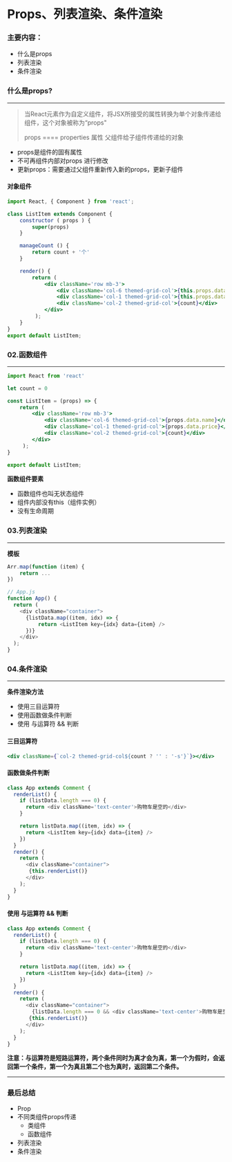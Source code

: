 # Props、列表渲染、条件渲染

### 主要内容：

+ 什么是props
+ 列表渲染
+ 条件渲染



### 什么是props?

------

> 当React元素作为自定义组件，将JSX所接受的属性转换为单个对象传递给组件，这个对象被称为“props"
>
> props ==== properties 属性 父组件给子组件传递给的对象

+ props是组件的固有属性
+ 不可再组件内部对props 进行修改
+ 更新props：需要通过父组件重新传入新的props，更新子组件

#### 对象组件

```jsx
import React, { Component } from 'react';

class ListItem extends Component {
    constructor ( props ) {
        super(props)
    }

    manageCount () {
        return count + '个'
    }

    render() { 
        return ( 
            <div className='row mb-3'>
                <div className='col-6 themed-grid-col'>{this.props.data.name}</div>
                <div className='col-1 themed-grid-col'>{this.props.data.price}</div>
                <div className='col-2 themed-grid-col'>{count}</div>
            </div>
         );
    }
}
export default ListItem;
```

### 02.函数组件

------



```jsx
import React from 'react'

let count = 0

const ListItem = (props) => {
    return ( 
        <div className='row mb-3'>
            <div className='col-6 themed-grid-col'>{props.data.name}</div>
            <div className='col-1 themed-grid-col'>{props.data.price}</div>
            <div className='col-2 themed-grid-col'>{count}</div>
        </div>
     );
}

export default ListItem;
```

**函数组件要素**

+ 函数组件也叫无状态组件
+ 组件内部没有this（组件实例）
+ 没有生命周期

### 03.列表渲染

------

**模板**

```js
Arr.map(function (item) {
    return ...
})
```

```js
// App.js
function App() {
  return (
    <div className="container">
      {listData.map((item, idx) => {
          return <ListItem key={idx} data={item} />
      })}
    </div>
  );
}
```



### 04.条件渲染

------

**条件渲染方法**

+ 使用三目运算符
+ 使用函数做条件判断
+ 使用 与运算符 && 判断

#### 三目运算符

```jsx
<div className={`col-2 themed-grid-col${count ? '' : '-s'}`}></div>
```

#### 函数做条件判断

```js
class App extends Comment {
  renderList() {
    if (listData.length === 0) {
      return <div className='text-center'>购物车是空的</div>
    }

    return listData.map((item, idx) => {
      return <ListItem key={idx} data={item} />
    })
  }
  render() {
    return (
      <div className="container">
       {this.renderList()}
      </div>
    );
  }
}
```

#### 使用 与运算符 && 判断

```js
class App extends Comment {
  renderList() {
    if (listData.length === 0) {
      return <div className='text-center'>购物车是空的</div>
    }

    return listData.map((item, idx) => {
      return <ListItem key={idx} data={item} />
    })
  }
  render() {
    return (
      <div className="container">
        {listData.length === 0 && <div className='text-center'>购物车是空的</div>}
       {this.renderList()}
      </div>
    );
  }
}
```

**注意：与运算符是短路运算符，两个条件同时为真才会为真，第一个为假时，会返回第一个条件，第一个为真且第二个也为真时，返回第二个条件。**

****

### 最后总结

+ Prop
+ 不同类组件props传递
  + 类组件
  + 函数组件
+ 列表渲染
+ 条件渲染